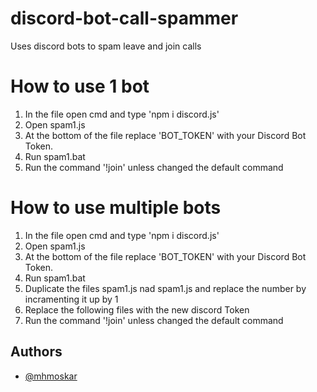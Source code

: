 # discord-bot-call-spammer
Uses discord bots to spam leave and join calls



# How to use 1 bot
1. In the file open cmd and type 'npm i discord.js'
2. Open spam1.js
3. At the bottom of the file replace 'BOT_TOKEN' with your Discord Bot Token.
4. Run spam1.bat
5. Run the command '!join' unless changed the default command



# How to use multiple bots
1. In the file open cmd and type 'npm i discord.js'
2. Open spam1.js
3. At the bottom of the file replace 'BOT_TOKEN' with your Discord Bot Token.
4. Run spam1.bat
5. Duplicate the files spam1.js nad spam1.js and replace the number by incramenting it up by 1
6. Replace the following files with the new discord Token
7. Run the command '!join' unless changed the default command






## Authors

- [@mhmoskar](https://www.github.com/mhmoskar)

